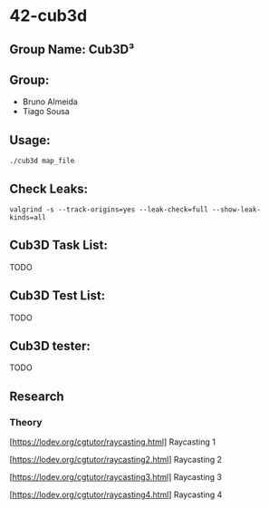 # 42-cub3d
## Group Name: Cub3D³

## Group:

- Bruno Almeida
- Tiago Sousa

## Usage:

`./cub3d map_file`

## Check Leaks:

`valgrind -s --track-origins=yes --leak-check=full --show-leak-kinds=all`

## Cub3D Task List:

TODO

## Cub3D Test List:

TODO

## Cub3D tester:

TODO

## Research
### Theory
[https://lodev.org/cgtutor/raycasting.html] Raycasting 1

[https://lodev.org/cgtutor/raycasting2.html] Raycasting 2

[https://lodev.org/cgtutor/raycasting3.html] Raycasting 3

[https://lodev.org/cgtutor/raycasting4.html] Raycasting 4
